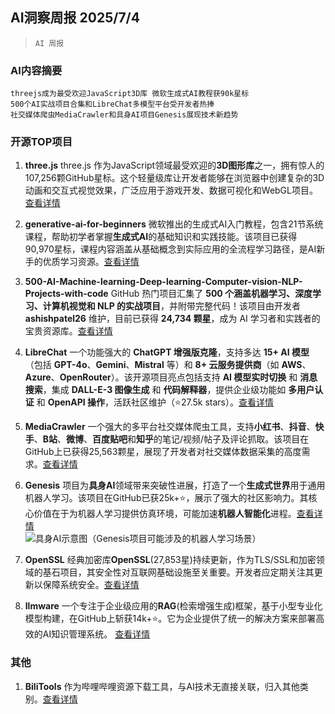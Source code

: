 ## AI洞察周报 2025/7/4

>  `AI 周报` 



### **AI内容摘要**

```
threejs成为最受欢迎JavaScript3D库 微软生成式AI教程获90k星标  
500个AI实战项目合集和LibreChat多模型平台受开发者热捧  
社交媒体爬虫MediaCrawler和具身AI项目Genesis展现技术新趋势
```



### **开源TOP项目**

1. **three.js**
   three.js 作为JavaScript领域最受欢迎的**3D图形库**之一，拥有惊人的107,256颗GitHub星标。这个轻量级库让开发者能够在浏览器中创建复杂的3D动画和交互式视觉效果，广泛应用于游戏开发、数据可视化和WebGL项目。[查看详情](https://github.com/mrdoob/three.js)

2. **generative-ai-for-beginners**
   微软推出的生成式AI入门教程，包含21节系统课程，帮助初学者掌握**生成式AI**的基础知识和实践技能。该项目已获得90,970星标，课程内容涵盖从基础概念到实际应用的全流程学习路径，是AI新手的优质学习资源。[查看详情](https://github.com/microsoft/generative-ai-for-beginners)

3. **500-AI-Machine-learning-Deep-learning-Computer-vision-NLP-Projects-with-code**
   GitHub 热门项目汇集了 **500 个涵盖机器学习、深度学习、计算机视觉和 NLP 的实战项目**，并附带完整代码！该项目由开发者 **ashishpatel26** 维护，目前已获得 **24,734 颗星**，成为 AI 学习者和实践者的宝贵资源库。[查看详情](https://github.com/ashishpatel26/500-AI-Machine-learning-Deep-learning-Computer-vision-NLP-Projects-with-code)

4. **LibreChat**
   一个功能强大的 **ChatGPT 增强版克隆**，支持多达 **15+ AI 模型**（包括 **GPT-4o**、**Gemini**、**Mistral** 等）和 **8+ 云服务提供商**（如 **AWS**、**Azure**、**OpenRouter**）。该开源项目亮点包括支持 **AI 模型实时切换** 和 **消息搜索**，集成 **DALL-E-3 图像生成** 和 **代码解释器**，提供企业级功能如 **多用户认证** 和 **OpenAPI 操作**，活跃社区维护（⭐27.5k stars）。[查看详情](https://github.com/danny-avila/LibreChat)

5. **MediaCrawler**
   一个强大的多平台社交媒体爬虫工具，支持**小红书**、**抖音**、**快手**、**B站**、**微博**、**百度贴吧**和**知乎**的笔记/视频/帖子及评论抓取。该项目在GitHub上已获得25,563颗星，展现了开发者对社交媒体数据采集的高度需求。[查看详情](https://github.com/NanmiCoder/MediaCrawler)

6. **Genesis**
   项目为**具身AI**领域带来突破性进展，打造了一个**生成式世界**用于通用机器人学习。该项目在GitHub已获25k+⭐，展示了强大的社区影响力。其核心价值在于为机器人学习提供仿真环境，可能加速**机器人智能化**进程。[查看详情](https://github.com/Genesis-Embodied-AI/Genesis)  
   ![具身AI示意图](https://via.placeholder.com/400x200?text=Embodied+AI+Demo)（Genesis项目可能涉及的机器人学习场景）

7. **OpenSSL**
   经典加密库**OpenSSL**(27,853星)持续更新，作为TLS/SSL和加密领域的基石项目，其安全性对互联网基础设施至关重要。开发者应定期关注其更新以保障系统安全。[查看详情](https://github.com/openssl/openssl)

8. **llmware**
   一个专注于企业级应用的**RAG**(检索增强生成)框架，基于小型专业化模型构建，在GitHub上斩获14k+⭐。它为企业提供了统一的解决方案来部署高效的AI知识管理系统。 [查看详情](https://github.com/llmware-ai/llmware)

### **其他**

1. **BiliTools**
   作为哔哩哔哩资源下载工具，与AI技术无直接关联，归入其他类别。[查看详情](https://github.com/btjawa/BiliTools)